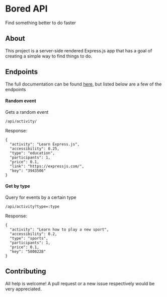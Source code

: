 # Bored API
Find something better to do faster

## About
This project is a server-side rendered Express.js app that has a goal of creating a simple way to find things to do.

## Endpoints
The full documentation can be found [here](https://www.boredapi.com/documentation), but listed below are a few of the endpoints

#### Random event
Gets a random event
```
/api/activity/
```
Response:
```
{
  "activity": "Learn Express.js",
  "accessibility": 0.25,
  "type": "education",
  "participants": 1,
  "price": 0.1,
  "link": "https://expressjs.com/",
  "key": "3943506"
}
```

#### Get by type
Query for events by a certain type
```
/api/activity?type=:type
```
Response:
```
{
  "activity": "Learn how to play a new sport",
  "accessibility": 0.2,
  "type": "sports",
  "participants": 1,
  "price": 0.1,
  "key": "5808228"
}
```

## Contributing
All help is welcome! A pull request or a new issue respectively would be very appreciated.
